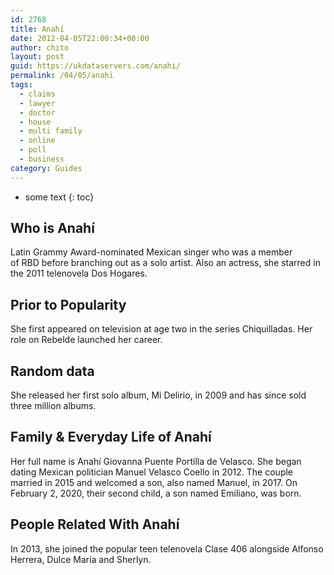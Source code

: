 ```yaml
---
id: 2768
title: Anahí
date: 2012-04-05T22:00:34+00:00
author: chito
layout: post
guid: https://ukdataservers.com/anahi/
permalink: /04/05/anahi
tags:
  - claims
  - lawyer
  - doctor
  - house
  - multi family
  - online
  - poll
  - business
category: Guides
---
```


* some text
{: toc}


## Who is  Anahí
                  
                  
                  
Latin Grammy Award-nominated Mexican singer who was a member of RBD before branching out as a solo artist. Also an actress, she starred in the 2011 telenovela Dos Hogares. 
                  
                
                
                
## Prior to Popularity 
                  
                  
                  
She first appeared on television at age two in the series Chiquilladas. Her role on Rebelde launched her career.
                  
                
                
                
## Random data 
                  
                  
                  
She released her first solo album, Mi Delirio, in 2009 and has since sold three million albums.
                  
                
                
                
## Family & Everyday Life of Anahí
                  
                  
                  
Her full name is Anahí Giovanna Puente Portilla de Velasco. She began dating Mexican politician Manuel Velasco Coello in 2012. The couple married in 2015 and welcomed a son, also named Manuel, in 2017. On February 2, 2020, their second child, a son named Emiliano, was born.
                  
                
                
                
## People Related With  Anahí
                  
                  
                  
In 2013, she joined the popular teen telenovela Clase 406 alongside Alfonso Herrera, Dulce María and Sherlyn. 
                  
                
              
            
          
          
          
    
    
  
